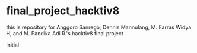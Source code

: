 # final_project_hacktiv8
this is repository for Anggoro Sanrego, Dennis Mannulang, M. Farras Widya H, and M. Pandika Adi R.'s hacktiv8 final project

initial
